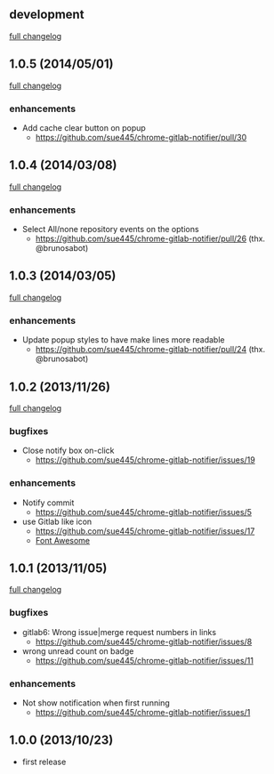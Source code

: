 ## development
[full changelog](https://github.com/sue445/chrome-gitlab-notifier/compare/1.0.5...master)

## 1.0.5 (2014/05/01)
[full changelog](https://github.com/sue445/chrome-gitlab-notifier/compare/1.0.4...1.0.5)

### enhancements
* Add cache clear button on popup
  * https://github.com/sue445/chrome-gitlab-notifier/pull/30

## 1.0.4 (2014/03/08)
[full changelog](https://github.com/sue445/chrome-gitlab-notifier/compare/1.0.3...1.0.4)

### enhancements
* Select All/none repository events on the options
  * https://github.com/sue445/chrome-gitlab-notifier/pull/26 (thx. @brunosabot)

## 1.0.3 (2014/03/05)
[full changelog](https://github.com/sue445/chrome-gitlab-notifier/compare/1.0.2...1.0.3)

### enhancements
* Update popup styles to have make lines more readable
  * https://github.com/sue445/chrome-gitlab-notifier/pull/24 (thx. @brunosabot)

## 1.0.2 (2013/11/26)
[full changelog](https://github.com/sue445/chrome-gitlab-notifier/compare/1.0.1...1.0.2)

### bugfixes
* Close notify box on-click
  * https://github.com/sue445/chrome-gitlab-notifier/issues/19

### enhancements
* Notify commit
  * https://github.com/sue445/chrome-gitlab-notifier/issues/5
* use Gitlab like icon
  * https://github.com/sue445/chrome-gitlab-notifier/issues/17
  * [Font Awesome](http://gregoryloucas.github.io/Fontstrap/)

## 1.0.1 (2013/11/05)
[full changelog](https://github.com/sue445/chrome-gitlab-notifier/compare/1.0.0...1.0.1)

### bugfixes
* gitlab6: Wrong issue|merge request numbers in links
  * https://github.com/sue445/chrome-gitlab-notifier/issues/8
* wrong unread count on badge
  * https://github.com/sue445/chrome-gitlab-notifier/issues/11

### enhancements
* Not show notification when first running
  * https://github.com/sue445/chrome-gitlab-notifier/issues/1

## 1.0.0 (2013/10/23)
* first release
